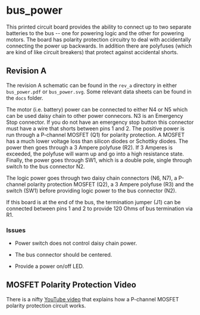 # bus_power

This printed circuit board provides the ability to connect
up to two separate batteries to the bus -- one for powering
logic and the other for powering motors.  The board has
polarity protection circuitry to deal with accidentally
connecting the power up backwards.  In addition there are
polyfuses (which are kind of like circuit breakers) that protect
against accidental shorts.

## Revision A

The revision A schematic can be found in the `rev_a` directory
in either `bus_power.pdf` or `bus_power.svg`.  Some relevant
data sheets can be found in the `docs` folder.

The motor (i.e. battery) power can be connected to either N4 or N5
which can be used daisy chain to other power connecors.  N3 is
an Emergency Stop connector.  If you do not have an emergency
stop button this connector must have a wire that shorts between
pins 1 and 2.  The positive power is run through a P-channel
MOSFET (Q1) for polarity protection.  A MOSFET has a much lower
voltage loss than silicon diodes or Schottky diodes.  The power
then goes through a 3 Ampere polyfuse (R2).  If 3 Amperes
is exceeded, the polyfuse will warm up and go into a high resistance
state.  Finally, the power goes through SW1, which is a double
pole, single through switch to the bus connector N2.

The logic power goes through two daisy chain connectors (N6, N7),
a P-channel polarity protection MOSFET (Q2), a 3 Ampere polyfuse
(R3) and the switch (SW1) before providing logic power to the
bus connector (N2).

If this board is at the end of the bus, the termination jumper
(J1) can be connected between pins 1 and 2 to provide 120 Ohms
of bus termination via R1.

### Issues

* Power switch does not control daisy chain power.

* The bus connector should be centered.

* Provide a power on/off LED.

## MOSFET Polarity Protection Video

There is a nifty
[YouTube video](https://www.youtube.com/watch?v=IrB-FPcv1Dc)
that explains how a P-channel MOSFET polarity protection circuit
works.

